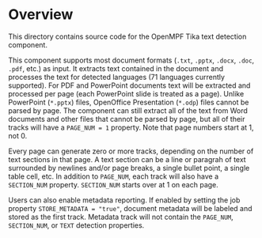 # Overview

This directory contains source code for the OpenMPF Tika text detection component.

This component supports most document formats (`.txt`, `.pptx`, `.docx`, `.doc`, `.pdf`, etc.) as input. It extracts
text contained in the document and processes the text for detected languages (71 languages currently supported). For PDF
and PowerPoint documents text will be extracted and processed per page (each PowerPoint slide is treated as a page).
Unlike PowerPoint (`*.pptx`) files, OpenOffice Presentation (`*.odp`) files cannot be parsed by page. The component can
still extract all of the text from Word documents and other files that cannot be parsed by page, but all of their tracks
will have a `PAGE_NUM = 1` property. Note that page numbers start at 1, not 0.

Every page can generate zero or more tracks, depending on the number of text sections in that page. A text section can
be a line or paragrah of text surrounded by newlines and/or page breaks, a single bullet point, a single table cell,
etc. In addition to `PAGE_NUM`, each track will also have a `SECTION_NUM` property. `SECTION_NUM` starts over at 1 on
each page.

Users can also enable metadata reporting. If enabled by setting the job property `STORE_METADATA = "true"`, document
metadata will be labeled and stored as the first track. Metadata track will not contain the `PAGE_NUM`, `SECTION_NUM`,
or `TEXT` detection properties.

